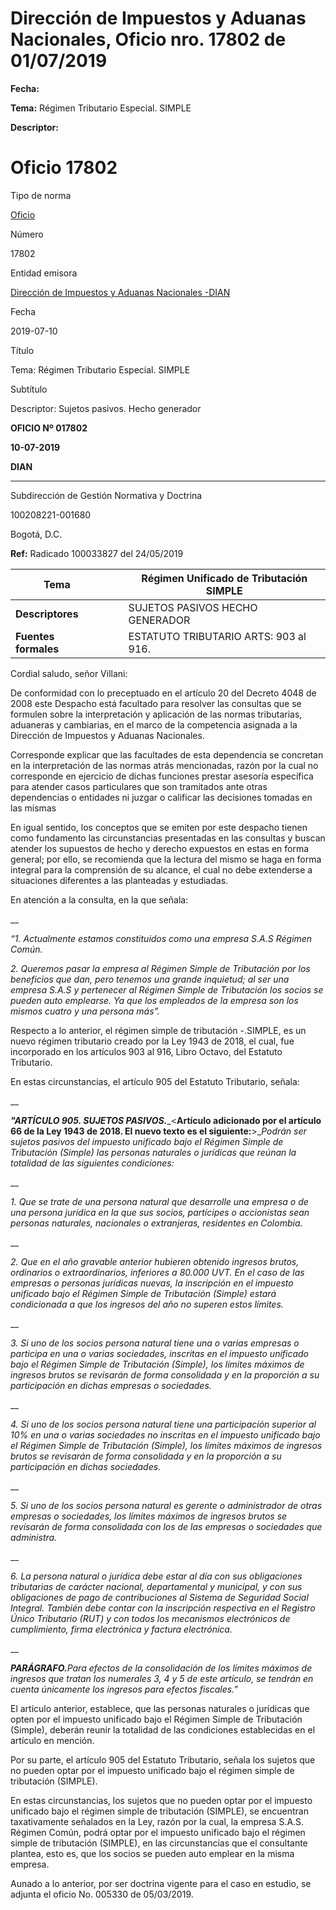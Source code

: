 # Dirección de Impuestos y Aduanas Nacionales, Oficio nro. 17802 de 01/07/2019


**Fecha:**

**Tema:** Régimen Tributario Especial. SIMPLE

**Descriptor:**

# Oficio 17802

Tipo de norma

[Oficio](/normatividad/tipo-de-norma/oficio)

Número

17802

Entidad emisora

[Dirección de Impuestos y Aduanas Nacionales -DIAN](/normatividad/entidad-emisora/direccion-de-impuestos-y-aduanas-nacionales-dian)

Fecha

2019-07-10

Título

Tema: Régimen Tributario Especial. SIMPLE

Subtítulo

Descriptor: Sujetos pasivos. Hecho generador

**OFICIO Nº 017802**

**10-07-2019**

**DIAN**

****

Subdirección de Gestión Normativa y Doctrina

100208221-001680

Bogotá, D.C.

**Ref:** Radicado 100033827 del 24/05/2019

**Tema** |  |  |  Régimen Unificado de Tributación SIMPLE  
---|---|---|---  
**Descriptores** |  |  |  SUJETOS PASIVOS HECHO GENERADOR  
**Fuentes formales** |  |  |  ESTATUTO TRIBUTARIO ARTS: 903 al 916.  
  
Cordial saludo, señor Villani:

De conformidad con lo preceptuado en el artículo 20 del Decreto 4048 de 2008 este Despacho está facultado para resolver las consultas que se formulen sobre la interpretación y aplicación de las normas tributarias, aduaneras y cambiarias, en el marco de la competencia asignada a la Dirección de Impuestos y Aduanas Nacionales.

Corresponde explicar que las facultades de esta dependencia se concretan en la interpretación de las normas atrás mencionadas, razón por la cual no corresponde en ejercicio de dichas funciones prestar asesoría específica para atender casos particulares que son tramitados ante otras dependencias o entidades ni juzgar o calificar las decisiones tomadas en las mismas

En igual sentido, los conceptos que se emiten por este despacho tienen como fundamento las circunstancias presentadas en las consultas y buscan atender los supuestos de hecho y derecho expuestos en estas en forma general; por ello, se recomienda que la lectura del mismo se haga en forma integral para la comprensión de su alcance, el cual no debe extenderse a situaciones diferentes a las planteadas y estudiadas.

En atención a la consulta, en la que señala:

__

_“1. Actualmente estamos constituidos como una empresa S.A.S Régimen Común._

_2\. Queremos pasar la empresa al Régimen Simple de Tributación por los beneficios que dan, pero tenemos una grande inquietud; al ser una empresa S.A.S y pertenecer al Régimen Simple de Tributación los socios se pueden auto emplearse. Ya que los empleados de la empresa son los mismos cuatro y una persona más”._

Respecto a lo anterior, el régimen simple de tributación -.SIMPLE, es un nuevo régimen tributario creado por la Ley 1943 de 2018, el cual, fue incorporado en los artículos 903 al 916, Libro Octavo, del Estatuto Tributario.

En estas circunstancias, el artículo 905 del Estatuto Tributario, señala:

__

**_"ARTÍCULO 905. SUJETOS PASIVOS._**_<__Artículo adicionado por el artículo 66 de la Ley 1943 de 2018. El nuevo texto es el siguiente:__>__Podrán ser sujetos pasivos del impuesto unificado bajo el Régimen Simple de Tributación (Simple) las personas naturales o jurídicas que reúnan la totalidad de las siguientes condiciones:_

__

_1\. Que se trate de una persona natural que desarrolle una empresa o de una persona jurídica en la que sus socios, partícipes o accionistas sean personas naturales, nacionales o extranjeras, residentes en Colombia._

__

_2\. Que en el año gravable anterior hubieren obtenido ingresos brutos, ordinarios o extraordinarios, inferiores a 80.000 UVT. En el caso de las empresas o personas jurídicas nuevas, la inscripción en el impuesto unificado bajo el Régimen Simple de Tributación (Simple) estará condicionada a que los ingresos del año no superen estos límites._

__

_3\. Si uno de los socios persona natural tiene una o varias empresas o participa en una o varias sociedades, inscritas en el impuesto unificado bajo el Régimen Simple de Tributación (Simple), los límites máximos de ingresos brutos se revisarán de forma consolidada y en la proporción a su participación en dichas empresas o sociedades._

__

_4\. Si uno de los socios persona natural tiene una participación superior al 10% en una o varias sociedades no inscritas en el impuesto unificado bajo el Régimen Simple de Tributación (Simple), los límites máximos de ingresos brutos se revisarán de forma consolidada y en la proporción a su participación en dichas sociedades._

__

_5\. Si uno de los socios persona natural es gerente o administrador de otras empresas o sociedades, los límites máximos de ingresos brutos se revisarán de forma consolidada con los de las empresas o sociedades que administra._

__

_6\. La persona natural o jurídica debe estar al día con sus obligaciones tributarias de carácter nacional, departamental y municipal, y con sus obligaciones de pago de contribuciones al Sistema de Seguridad Social Integral. También debe contar con la inscripción respectiva en el Registro Único Tributario (RUT) y con todos los mecanismos electrónicos de cumplimiento, firma electrónica y factura electrónica._

__

**_PARÁGRAFO._**_Para efectos de la consolidación de los límites máximos de ingresos que tratan los numerales 3, 4 y 5 de este artículo, se tendrán en cuenta únicamente los ingresos para efectos fiscales.”_

El artículo anterior, establece, que las personas naturales o jurídicas que opten por el impuesto unificado bajo el Régimen Simple de Tributación (Simple), deberán reunir la totalidad de las condiciones establecidas en el artículo en mención.

Por su parte, el artículo 905 del Estatuto Tributario, señala los sujetos que no pueden optar por el impuesto unificado bajo el régimen simple de tributación (SIMPLE).

En estas circunstancias, los sujetos que no pueden optar por el impuesto unificado bajo el régimen simple de tributación (SIMPLE), se encuentran taxativamente señalados en la Ley, razón por la cual, la empresa S.A.S. Régimen Común, podrá optar por el impuesto unificado bajo el régimen simple de tributación (SIMPLE), en las circunstancias que el consultante plantea, esto es, que los socios se pueden auto emplear en la misma empresa.

Aunado a lo anterior, por ser doctrina vigente para el caso en estudio, se adjunta el oficio No. 005330 de 05/03/2019.
